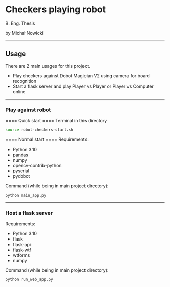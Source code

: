 # Checkers playing robot

B. Eng. Thesis

by Michał Nowicki

---

## Usage

There are 2 main usages for this project.

- Play checkers against Dobot Magician V2 using camera for board recognition
- Start a flask server and play Player vs Player or Player vs Computer online
---
### Play against robot

==== Quick start ====
Terminal in this directory

```bash
source robot-checkers-start.sh
```


==== Normal start ====
Requirements:
- Python 3.10
- pandas
- numpy
- opencv-contrib-python
- pyserial
- pydobot

Command (while being in main project directory):
```bash
python main_app.py
```

---
### Host a flask server

Requirements:
- Python 3.10
- flask
- flask-api
- flask-wtf
- wtforms
- numpy

Command (while being in main project directory):
```
python run_web_app.py
```
